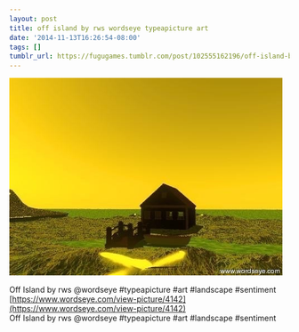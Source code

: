 ```yaml
---
layout: post
title: off island by rws wordseye typeapicture art
date: '2014-11-13T16:26:54-08:00'
tags: []
tumblr_url: https://fugugames.tumblr.com/post/102555162196/off-island-by-rws-wordseye-typeapicture-art
---
```

 ![](/tumblr_files/tumblr_nezy8uVDOv1tgne1po1_500.jpg)  

Off Island by rws @wordseye #typeapicture #art #landscape #sentiment  
[https://www.wordseye.com/view-picture/4142](https://www.wordseye.com/view-picture/4142)  
Off Island by rws @wordseye #typeapicture #art #landscape #sentiment

